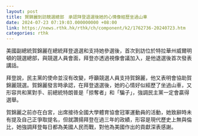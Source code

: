 ```yaml
---
layout: post
title: 賀錦麗到訪競選總部　承認拜登退選後她的心情像經歷坐過山車
date: 2024-07-23 07:19:03.000000000 +08:00
link: https://news.rthk.hk/rthk/ch/component/k2/1762736-20240723.htm
categories: rthk
---
```


美國副總統賀錦麗在總統拜登退選和支持她參選後，首次到訪位於特拉華州威爾明頓的競選總部，與競選人員會面，拜登亦透過視像會議加入，是他退選後首次發表講話。

拜登說，民主黨的使命並沒有改變，呼籲競選人員支持賀錦麗，他又表明會協助賀錦麗競選。賀錦麗發言時承認，在拜登退選後，她的心情好似經歷了坐過山車，又形容共和黨對手、前總統特朗普是「掠奪者」和「騙子」，強調民主黨一定會贏得選舉。

賀錦麗之前亦在白宮，出席接待全國大學體育協會冠軍運動員的活動，她致辭時未有提及自己正爭取提名，但就讚揚拜登在過三年的政績，形容是現代歷史上無與倫比，她強調拜登每日都為美國人民而戰，對他為美國作出的貢獻深表感謝。
